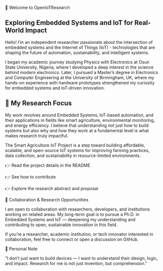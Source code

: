 👋 Welcome to OpenIoTResearch

## Exploring Embedded Systems and IoT for Real-World Impact

Hello! I’m an independent researcher passionate about the intersection of embedded systems and the Internet of Things (IoT) - technologies that are shaping the future of automation, sustainability, and intelligent systems.

I began my academic journey studying Physics with Electronics at Osun State University, Nigeria, where I developed a deep interest in the science behind modern electronics. Later, I pursued a Master’s degree in Electronics and Computer Engineering at the University of Birmingham, UK, where my hands-on experience with hardware prototypes strengthened my curiosity for embedded systems and IoT-driven innovation.

## 🌱 My Research Focus

My work revolves around Embedded Systems, IoT-based automation, and their applications in fields like smart agriculture, environmental monitoring, and energy efficiency.
I believe that understanding not just how to build systems but also why and how they work at a fundamental level is what makes research truly impactful.

The Smart Agriculture IoT Project is a step toward building affordable, scalable, and open-source IoT systems for improving farming practices, data collection, and sustainability in resource-limited environments.

👉 Read the project details in the README

👉 See how to contribute

👉 Explore the research abstract and proposal

🤝 Collaboration & Research Opportunities

I am open to collaboration with researchers, developers, and institutions working on related areas.
My long-term goal is to pursue a Ph.D. in Embedded Systems and IoT — deepening my understanding and contributing to open, sustainable innovation in this field.

If you’re a researcher, academic institution, or tech innovator interested in collaboration, feel free to connect or open a discussion on GitHub.

💬 Personal Note

“I don’t just want to build devices — I want to understand their design, logic, and impact.
Research for me is not just invention, but comprehension.”
